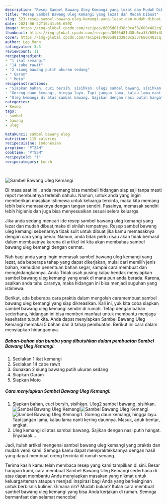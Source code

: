 ```yaml
---
description: "Resep Sambel Bawang Uleg Kemangi yang lezat dan Mudah Dibuat"
title: "Resep Sambel Bawang Uleg Kemangi yang lezat dan Mudah Dibuat"
slug: 523-resep-sambel-bawang-uleg-kemangi-yang-lezat-dan-mudah-dibuat
date: 2021-06-22T16:41:05.659Z
image: https://img-global.cpcdn.com/recipes/8005d81d38c0ca33/680x482cq70/sambel-bawang-uleg-kemangi-foto-resep-utama.jpg
thumbnail: https://img-global.cpcdn.com/recipes/8005d81d38c0ca33/680x482cq70/sambel-bawang-uleg-kemangi-foto-resep-utama.jpg
cover: https://img-global.cpcdn.com/recipes/8005d81d38c0ca33/680x482cq70/sambel-bawang-uleg-kemangi-foto-resep-utama.jpg
author: Leo Mann
ratingvalue: 3.3
reviewcount: 11
recipeingredient:
- "1 ikat kemangi"
- "14 cabe rawit"
- "2 siung bawang putih ukuran sedang"
- " Garam"
- " Moto"
recipeinstructions:
- "Siapkan bahan, cuci bersih, sisihkan. Uleg2 sambel bawang, sisihkan."
- "Goreng daun kemangi, hingga layu. Tapi jangan lama, kalau lama nanti kering daunnya. Masuk, aduk bentar, angkat."
- "Uleg kemangi di atas sambal bawang. Sajikan dengan nasi putih hangat. Enyaaaak..."
categories:
- Resep
tags:
- sambel
- bawang
- uleg

katakunci: sambel bawang uleg 
nutrition: 115 calories
recipecuisine: Indonesian
preptime: "PT24M"
cooktime: "PT55M"
recipeyield: "1"
recipecategory: Lunch

---
```



![Sambel Bawang Uleg Kemangi](https://img-global.cpcdn.com/recipes/8005d81d38c0ca33/680x482cq70/sambel-bawang-uleg-kemangi-foto-resep-utama.jpg)

Di masa  saat ini , anda memang bisa membeli hidangan siap saji tanpa mesti repot membuatnya terlebih dahulu. Namun, untuk anda yang ingin memberikan masakan istimewa untuk keluarga tercinta, maka kita memang lebih baik memasaknya dengan tangan sendiri. Pasalnya, memasak sendiri lebih higienis dan juga bisa menyesuaikan sesuai selera keluarga.

Jika anda sedang mencari ide resep sambel bawang uleg kemangi yang lezat dan mudah dibuat,maka di sinilah tempatnya. Resep sambel bawang uleg kemangi  sebenarnya tidak sulit untuk dibuat jika kamu memasaknya dengan cara yang benar. Namun, anda tidak perlu risau akan tidak berhasil dalam membuatnya 
karena di artikel ini kita akan membahas sambel bawang uleg kemangi dengan cermat.  



Nah bagi anda yang ingin memasak sambel bawang uleg kemangi yang lezat, ada beberapa tahap yang dapat dikerjakan, mulai dari memilih jenis bahan, kemudian penentuan bahan segar, sampai cara membuat dan menghidangkannya. Anda Tidak usah pusing kalau hendak menyiapkan sambel bawang uleg kemangi yang enak di mana pun anda berada. Karena, asalkan anda  tahu caranya, maka hidangan ini bisa menjadi suguhan yang istimewa.

Berikut, ada beberapa cara praktis  dalam mengolah caramembuat sambel bawang uleg kemangi yang siap dikreasikan. Kali ini, yuk kita coba siapkan sambel bawang uleg kemangi sendiri di rumah. Tetap dengan bahan sederhana, hidangan ini bisa memberi manfaat untuk membantu menjaga kesehatan tubuh kita. Anda dapat menyiapkan Sambel Bawang Uleg Kemangi memakai 5 bahan dan 3 tahap pembuatan. Berikut ini cara dalam menyiapkan hidangannya.

<!--inarticleads1-->

##### Bahan-bahan dan bumbu yang dibutuhkan dalam pembuatan Sambel Bawang Uleg Kemangi:

1. Sediakan 1 ikat kemangi
1. Sediakan 14 cabe rawit
1. Gunakan 2 siung bawang putih ukuran sedang
1. Siapkan  Garam
1. Siapkan  Moto




<!--inarticleads2-->

##### Cara menyiapkan Sambel Bawang Uleg Kemangi:

1. Siapkan bahan, cuci bersih, sisihkan. Uleg2 sambel bawang, sisihkan.
<img src="https://img-global.cpcdn.com/steps/c42637f0bcf0a650/160x128cq70/sambel-bawang-uleg-kemangi-langkah-memasak-1-foto.jpg" alt="Sambel Bawang Uleg Kemangi"><img src="https://img-global.cpcdn.com/steps/c7034577596c5df2/160x128cq70/sambel-bawang-uleg-kemangi-langkah-memasak-1-foto.jpg" alt="Sambel Bawang Uleg Kemangi"><img src="https://img-global.cpcdn.com/steps/06d1d7f03e8e8003/160x128cq70/sambel-bawang-uleg-kemangi-langkah-memasak-1-foto.jpg" alt="Sambel Bawang Uleg Kemangi">1. Goreng daun kemangi, hingga layu. Tapi jangan lama, kalau lama nanti kering daunnya. Masuk, aduk bentar, angkat.
1. Uleg kemangi di atas sambal bawang. Sajikan dengan nasi putih hangat. Enyaaaak...




Jadi, itulah artikel mengenai  sambel bawang uleg kemangi  yang praktis dan mudah versi kami. Semoga kamu dapat mempraktekkannya dengan hasil yang dapat membuat oreng tercinta di rumah senang. 

Terima kasih kamu telah membaca resep yang kami tampilkan di sini. Besar harapan kami, cara membuat  Sambel Bawang Uleg Kemangi sederhana di atas dapat membantu Anda menyiapkan masakan yang nikmat untuk keluarga/teman ataupun menjadi inspirasi bagi Anda yang berkeinginan untuk berbisnis kuliner. Gimana nih? Mudah bukan? Itulah cara membuat sambel bawang uleg kemangi yang bisa Anda kerjakan di rumah. Semoga bermanfaat dan selamat mencoba!


